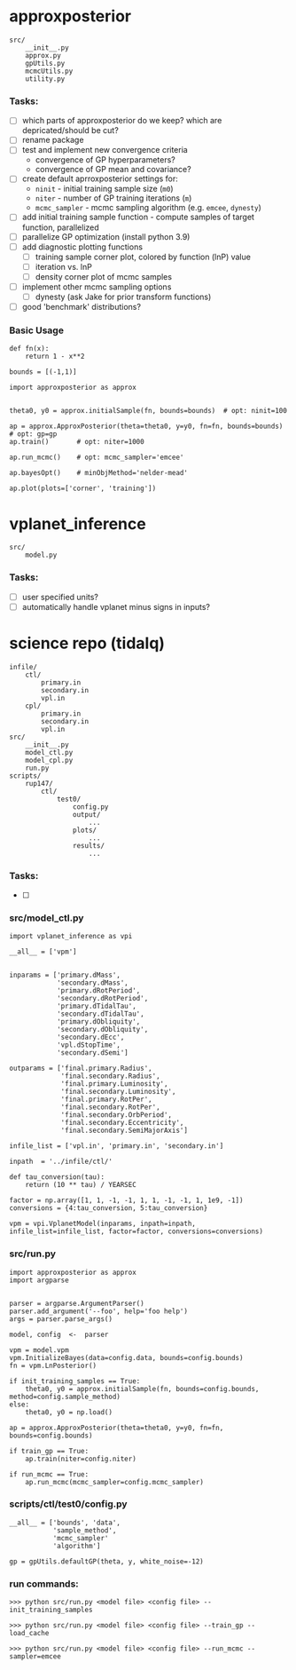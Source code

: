 # approxposterior

```
src/
    __init__.py
    approx.py
    gpUtils.py
    mcmcUtils.py
    utility.py
```
### Tasks:
- [ ] which parts of approxposterior do we keep? which are depricated/should be cut?
- [ ] rename package
- [ ] test and implement new convergence criteria
    - convergence of GP hyperparameters?
    - convergence of GP mean and covariance? 
- [ ] create default aprroxposterior settings for:
    - `ninit` - initial training sample size (`m0`)
    - `niter` - number of GP training iterations (`m`)
    - `mcmc_sampler` - mcmc sampling algorithm (e.g. `emcee`, `dynesty`)
- [ ] add initial training sample function - compute samples of target function, parallelized 
- [ ] parallelize GP optimization (install python 3.9)
- [ ] add diagnostic plotting functions
    - [ ] training sample corner plot, colored by function (lnP) value
    - [ ] iteration vs. lnP 
    - [ ] density corner plot of mcmc samples
- [ ] implement other mcmc sampling options
    - [ ] dynesty (ask Jake for prior transform functions)
- [ ] good 'benchmark' distributions? 

### Basic Usage
```
def fn(x):
    return 1 - x**2

bounds = [(-1,1)]
```
```
import approxposterior as approx


theta0, y0 = approx.initialSample(fn, bounds=bounds)  # opt: ninit=100

ap = approx.ApproxPosterior(theta=theta0, y=y0, fn=fn, bounds=bounds)  # opt: gp=gp
ap.train()       # opt: niter=1000

ap.run_mcmc()    # opt: mcmc_sampler='emcee'

ap.bayesOpt()    # minObjMethod='nelder-mead'
```
```
ap.plot(plots=['corner', 'training'])
```


# vplanet_inference

```
src/
    model.py
```
### Tasks:
- [ ] user specified units? 
- [ ] automatically handle vplanet minus signs in inputs?

# science repo (tidalq)

```
infile/
    ctl/
        primary.in
        secondary.in
        vpl.in
    cpl/
        primary.in
        secondary.in
        vpl.in
src/
    __init__.py
    model_ctl.py
    model_cpl.py
    run.py
scripts/
    rup147/
        ctl/
            test0/
                config.py
                output/
                    ...
                plots/
                    ...
                results/
                    ...
```

### Tasks:
- [ ] 

### src/model_ctl.py
```
import vplanet_inference as vpi

__all__ = ['vpm']


inparams = ['primary.dMass', 
            'secondary.dMass', 
            'primary.dRotPeriod', 
            'secondary.dRotPeriod', 
            'primary.dTidalTau', 
            'secondary.dTidalTau', 
            'primary.dObliquity', 
            'secondary.dObliquity', 
            'secondary.dEcc', 
            'vpl.dStopTime',
            'secondary.dSemi']

outparams = ['final.primary.Radius', 
             'final.secondary.Radius',
             'final.primary.Luminosity', 
             'final.secondary.Luminosity',
             'final.primary.RotPer', 
             'final.secondary.RotPer',
             'final.secondary.OrbPeriod',
             'final.secondary.Eccentricity',
             'final.secondary.SemiMajorAxis']

infile_list = ['vpl.in', 'primary.in', 'secondary.in']

inpath  = '../infile/ctl/'

def tau_conversion(tau):
    return (10 ** tau) / YEARSEC

factor = np.array([1, 1, -1, -1, 1, 1, -1, -1, 1, 1e9, -1])
conversions = {4:tau_conversion, 5:tau_conversion}

vpm = vpi.VplanetModel(inparams, inpath=inpath, infile_list=infile_list, factor=factor, conversions=conversions)
```

### src/run.py
```
import approxposterior as approx
import argparse


parser = argparse.ArgumentParser()
parser.add_argument('--foo', help='foo help')
args = parser.parse_args()

model, config  <-  parser

vpm = model.vpm
vpm.InitializeBayes(data=config.data, bounds=config.bounds)
fn = vpm.LnPosterior()

if init_training_samples == True:
    theta0, y0 = approx.initialSample(fn, bounds=config.bounds, method=config.sample_method)
else:
    theta0, y0 = np.load()

ap = approx.ApproxPosterior(theta=theta0, y=y0, fn=fn, bounds=config.bounds)

if train_gp == True:
    ap.train(niter=config.niter)

if run_mcmc == True:
    ap.run_mcmc(mcmc_sampler=config.mcmc_sampler)
```

### scripts/ctl/test0/config.py

```
__all__ = ['bounds', 'data', 
           'sample_method', 
           'mcmc_sampler'
           'algorithm']

gp = gpUtils.defaultGP(theta, y, white_noise=-12)
```


### run commands:

```
>>> python src/run.py <model file> <config file> --init_training_samples
```
```
>>> python src/run.py <model file> <config file> --train_gp --load_cache
```
```
>>> python src/run.py <model file> <config file> --run_mcmc --sampler=emcee
```